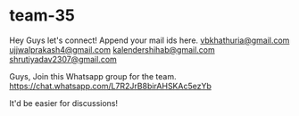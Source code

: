 # team-35
Hey Guys let's connect! Append your mail ids here.
vbkhathuria@gmail.com
<br>ujjwalprakash4@gmail.com
kalendershihab@gmail.com
shrutiyadav2307@gmail.com

Guys, Join this Whatsapp group for the team. 
https://chat.whatsapp.com/L7R2JrB8birAHSKAc5ezYb

It'd be easier for discussions!
